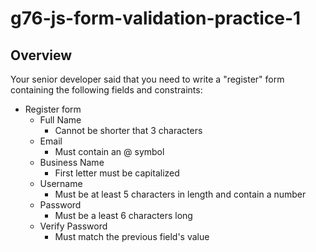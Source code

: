 # g76-js-form-validation-practice-1

## Overview

Your senior developer said that you need to write a "register" form containing the following fields and constraints:
- Register form
  - Full Name
    - Cannot be shorter that 3 characters
  - Email
    - Must contain an @ symbol
  - Business Name
    - First letter must be capitalized
  - Username
    - Must be at least 5 characters in length and contain a number
  - Password
    - Must be a least 6 characters long
  - Verify Password
    - Must match the previous field's value
